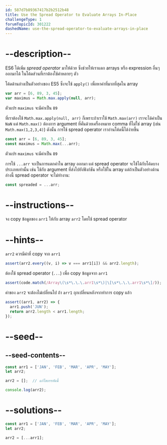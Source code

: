 ```yaml
---
id: 587d7b89367417b2b2512b48
title: Use the Spread Operator to Evaluate Arrays In-Place
challengeType: 1
forumTopicId: 301222
dashedName: use-the-spread-operator-to-evaluate-arrays-in-place
---
```


# --description--

ES6 ได้เพิ่ม <dfn>spread operator</dfn> มาให้ด้วย ซึ่งช่วยให้เราแตก arrays หรือ expression อื่นๆ ออกมาได้ ในโค้ดส่วนที่เราต้องใช้ค่าหลายๆ ตัว

โค้ดด้านล่างเป็นตัวอย่างของ ES5 ซึ่งจะใช้ `apply()` เพื่อหาค่าที่มากที่สุดใน array


```js
var arr = [6, 89, 3, 45];
var maximus = Math.max.apply(null, arr);
```

ตัวแปร `maximus` จะมีค่าเป็น `89`


ที่เราต้องใช้ `Math.max.apply(null, arr)` ก็เพราะถ้าเราใช้ `Math.max(arr)` เราจะได้ค่าเป็น `NaN` แต่ `Math.max()` ต้องการ argument ที่คั่นด้วยเครื่องหมาย comma ที่ไม่ใช่ array (เช่น `Math.max(1,2,3,4)`) ดังนั้น การใช้ spread operator เราอ่านโค้ดนี้ได้ง่ายขึ้น

```js
const arr = [6, 89, 3, 45];
const maximus = Math.max(...arr);
```

ตัวแปร `maximus` จะมีค่าเป็น `89`

การใช้ `...arr` จะเป็นการแตกค่าใน array ออกมา แต่ spread operator จะใช้ได้กับโค้ดบางประเภทเท่านั้น เช่น ใช้กับ argument ที่ส่งไปยังฟังก์ชัน หรือใช้ใน array แต่ถ้าเป็นตัวอย่างด้านล่างนี้ spread operator จะไม่ทำงาน:


```js
const spreaded = ...arr;
```

# --instructions--

จง copy ข้อมูลของ `arr1` ให้กับ array `arr2` โดยใช้ spread operator



# --hints--

`arr2` ควรมีค่าที่ copy จาก `arr1`

```js
assert(arr2.every((v, i) => v === arr1[i]) && arr2.length);
```

 ต้องใช้ spread operator (`...`) เพื่อ copy ข้อมูลจาก `arr1`

```js
assert(code.match(/Array\(\s*\.\.\.arr1\s*\)|\[\s*\.\.\.arr1\s*\]/));
```

ค่าของ `arr2` จะต้องไม่เปลี่ยนไป ถ้า `arr1` ถุกเปลี่ยนหลังจากทำการ copy แล้ว

```js
assert((arr1, arr2) => {
  arr1.push('JUN');
  return arr2.length < arr1.length;
});
```

# --seed--

## --seed-contents--

```js
const arr1 = ['JAN', 'FEB', 'MAR', 'APR', 'MAY'];
let arr2;

arr2 = [];  // แก้ไขบรรทัดนี้

console.log(arr2);
```

# --solutions--

```js
const arr1 = ['JAN', 'FEB', 'MAR', 'APR', 'MAY'];
let arr2;

arr2 = [...arr1];
```

